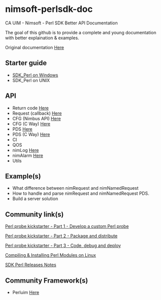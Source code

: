 # nimsoft-perlsdk-doc
CA UIM - Nimsoft - Perl SDK Better API Documentation

The goal of this github is to provide a complete and young documentation with better explaination & examples.

Original documentation [Here](http://docs.nimsoft.com/prodhelp/en_US/Monitor/SDK/PerlSDK/index.htm?toc.htm?2186383.html)

## Starter guide

- [SDK_Perl on Windows](starterguide/windows.md)
- SDK_Perl on UNIX

## API 

- Return code [Here](return_code.md)
- Request (callback) [Here](request.md)
- CFG (Nimbus API) [Here](cfg_nimbus.md)
- CFG (C Way) [Here](cfg_cway.md)
- PDS [Here](pds.md)
- PDS (C Way) [Here](pds_cway.md)
- CI
- QOS
- nimLog [Here](nimLog.md)
- nimAlarm [Here](nimAlarm.md)
- Utils

## Example(s)

- What difference between nimRequest and nimNamedRequest
- How to handle and parse nimRequest and nimNamedRequest PDS.
- Build a server solution

## Community link(s)

[Perl probe kickstarter - Part 1 - Develop a custom Perl probe](https://communities.ca.com/docs/DOC-231172625)

[Perl probe kickstarter - Part 2 - Package and distribute](https://communities.ca.com/docs/DOC-231172657)

[Perl probe kickstarter - Part 3 - Code, debug and deploy](https://communities.ca.com/docs/DOC-231172784)

[Compiling & Installing Perl Modules on Linux](https://communities.ca.com/docs/DOC-231169163)

[SDK Perl Releases Notes](http://docs.nimsoft.com/prodhelp/en_US/Monitor/SDK/PerlSDK/ReleaseNotes/Perl%20SDK-2013%205.05.pdf)

## Community Framework(s)

- Perluim [Here](https://github.com/fraxken/perluim)
